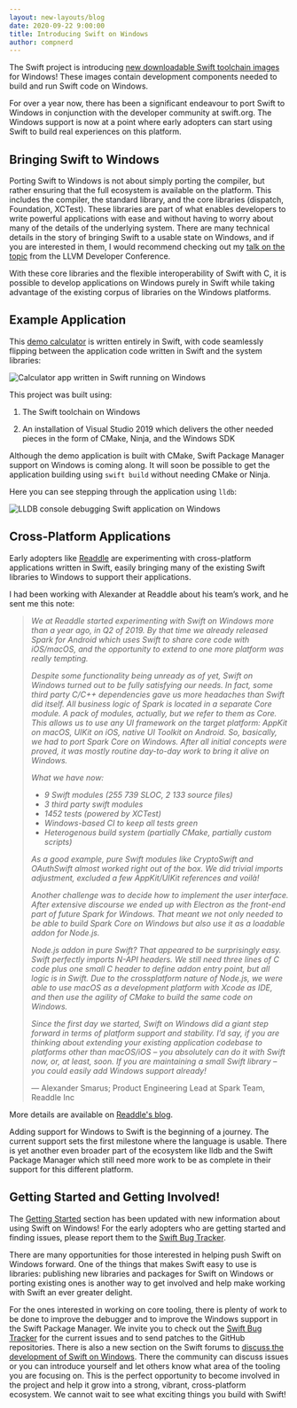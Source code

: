 ```yaml
---
layout: new-layouts/blog
date: 2020-09-22 9:00:00
title: Introducing Swift on Windows
author: compnerd
---
```


The Swift project is introducing [new downloadable Swift toolchain images](/download) for Windows!  These images contain development components needed to build and run Swift code on Windows.

For over a year now, there has been a significant endeavour to port Swift to Windows in conjunction with the developer community at swift.org.  The Windows support is now at a point where early adopters can start using Swift to build real experiences on this platform.

## Bringing Swift to Windows

Porting Swift to Windows is not about simply porting the compiler, but rather ensuring that the full ecosystem is available on the platform.  This includes the compiler, the standard library, and the core libraries (dispatch, Foundation, XCTest).  These libraries are part of what enables developers to write powerful applications with ease and without having to worry about many of the details of the underlying system.  There are many technical details in the story of bringing Swift to a usable state on Windows, and if you are interested in them, I would recommend checking out my [talk on the topic](https://www.youtube.com/watch?v=Zjlxa1NIfJc) from the LLVM Developer Conference.

With these core libraries and the flexible interoperability of Swift with C, it is possible to develop applications on Windows purely in Swift while taking advantage of the existing corpus of libraries on the Windows platforms.

## Example Application

This [demo calculator](https://github.com/compnerd/swift-win32/blob/ed4993f7cbb284a83ee77fcecdc2570cf24355e4/Examples/Calculator/Calculator.swift) is written entirely in Swift, with code seamlessly flipping between the application code written in Swift and the system libraries:

![Calculator app written in Swift running on Windows](/assets/images/windows-blog/calculator.gif)

This project was built using:

1. The Swift toolchain on Windows

2. An installation of Visual Studio 2019 which delivers the other needed pieces in the form of CMake, Ninja, and the Windows SDK

Although the demo application is built with CMake, Swift Package Manager support on Windows is coming along.  It will soon be possible to get the application building using `swift build` without needing CMake or Ninja.

Here you can see stepping through the application using `lldb`:

![LLDB console debugging Swift application on Windows](/assets/images/windows-blog/lldb.png)

## Cross-Platform Applications

Early adopters like [Readdle](https://readdle.com/) are experimenting with cross-platform applications written in Swift, easily bringing many of the existing Swift libraries to Windows to support their applications.

I had been working with Alexander at Readdle about his team’s work, and he sent me this note:

> *We at Readdle started experimenting with Swift on Windows more than a year ago, in Q2 of 2019. By that time we already released Spark for Android which uses Swift to share core code with iOS/macOS, and the opportunity to extend to one more platform was really tempting.*
>
> *Despite some functionality being unready as of yet, Swift on Windows turned out to be fully satisfying our needs. In fact, some third party C/C++ dependencies gave us more headaches than Swift did itself. All business logic of Spark is located in a separate Core module. A pack of modules, actually, but we refer to them as Core. This allows us to use any UI framework on the target platform: AppKit on macOS, UIKit on iOS, native UI Toolkit on Android. So, basically, we had to port Spark Core on Windows. After all initial concepts were proved, it was mostly routine day-to-day work to bring it alive on Windows.*
>
> *What we have now:*
>
> - *9 Swift modules (255 739 SLOC, 2 133 source files)*
> - *3 third party swift modules*
> - *1452 tests (powered by XCTest)*
> - *Windows-based CI to keep all tests green*
> - *Heterogenous build system (partially CMake, partially custom scripts)*
>
> *As a good example, pure Swift modules like CryptoSwift and OAuthSwift almost worked right out of the box. We did trivial imports adjustment, excluded a few AppKit/UIKit references and voilà!*
>
> *Another challenge was to decide how to implement the user interface. After extensive discourse we ended up with Electron as the front-end part of future Spark for Windows. That meant we not only needed to be able to build Spark Core on Windows but also use it as a loadable addon for Node.js.*
>
> *Node.js addon in pure Swift? That appeared to be surprisingly easy. Swift perfectly imports N-API headers. We still need three lines of C code plus one small C header to define addon entry point, but all logic is in Swift. Due to the crossplatform nature of Node.js, we were able to use macOS as a development platform with Xcode as IDE, and then use the agility of CMake to build the same code on Windows.*
>
> *Since the first day we started, Swift on Windows did a giant step forward in terms of platform support and stability. I’d say, if you are thinking about extending your existing application codebase to platforms other than macOS/iOS – you absolutely can do it with Swift now, or, at least, soon. If you are maintaining a small Swift library – you could easily add Windows support already!*
>
> — Alexander Smarus; Product Engineering Lead at Spark Team, Readdle Inc

More details are available on [Readdle's blog](https://sparkmailapp.com/blog/swift-windows).

Adding support for Windows to Swift is the beginning of a journey.  The current support sets the first milestone where the language is usable.  There is yet another even broader part of the ecosystem like lldb and the Swift Package Manager which still need more work to be as complete in their support for this different platform.

## Getting Started and Getting Involved!

The [Getting Started](/getting-started/) section has been updated with new information about using Swift on Windows!  For the early adopters who are getting started and finding issues, please report them to the [Swift Bug Tracker](https://bugs.swift.org).

There are many opportunities for those interested in helping push Swift on Windows forward.  One of the things that makes Swift easy to use is libraries: publishing new libraries and packages for Swift on Windows or porting existing ones is another way to get involved and help make working with Swift an ever greater delight.

For the ones interested in working on core tooling, there is plenty of work to be done to improve the debugger and to improve the Windows support in the Swift Package Manager.  We invite you to check out the [Swift Bug Tracker](https://bugs.swift.org) for the current issues and to send patches to the GitHub repositories.  There is also a new section on the Swift forums to [discuss the development of Swift on Windows](https://forums.swift.org/c/development/windows/67).  There the community can discuss issues or you can introduce yourself and let others know what area of the tooling you are focusing on.  This is the perfect opportunity to become involved in the project and help it grow into a strong, vibrant, cross-platform ecosystem.  We cannot wait to see what exciting things you build with Swift!
